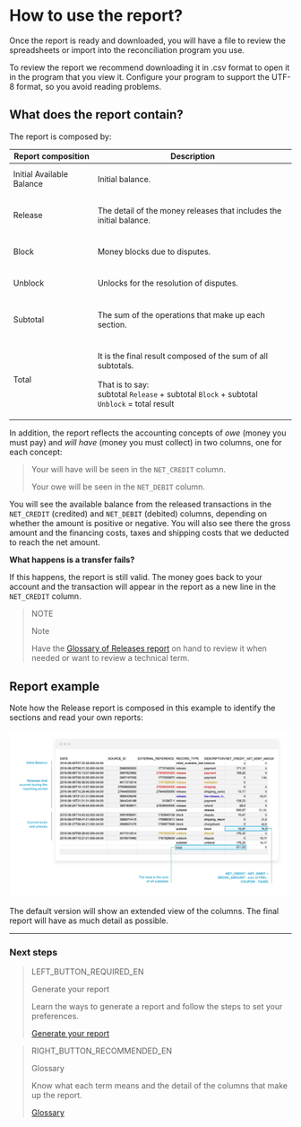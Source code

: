 # How to use the report?

Once the report is ready and downloaded, you will have a file to review the spreadsheets or import into the reconciliation program you use.

To review the report we recommend downloading it in .csv format to open it in the program that you view it. Configure your program to support the UTF-8 format, so you avoid reading problems.

## What does the report contain?

The report is composed by:

| Report composition | Description |
| --- | --- |
| Initial Available Balance |<br/> Initial balance.<br/><br/>|
| Release |<br/> The detail of the money releases that includes the initial balance.<br/><br/> |
| Block | <br/>Money blocks due to disputes.<br/><br/> |
| Unblock |<br/>Unlocks for the resolution of disputes.<br/><br/>|
| Subtotal | <br/>The sum of the operations that make up each section.<br/><br/>|
| Total| <br/> It is the final result composed of the sum of all subtotals. <br/><br/>That is to say:<br/> subtotal `Release` + subtotal `Block` + subtotal `Unblock` = total result<br/><br/> |


In addition, the report reflects the accounting concepts of *owe* (money you must pay) and *will have* (money you must collect) in two columns, one for each concept:


> Your will have will be seen in the `NET_CREDIT` column.
>
> Your owe will be seen in the `NET_DEBIT` column.

You will see the available balance from the released transactions in the `NET_CREDIT` (credited) and `NET_DEBIT` (debited) columns, depending on whether the amount is positive or negative. You will also see there the gross amount and the financing costs, taxes and shipping costs that we deducted to reach the net amount.

**What happens is a transfer fails?**

If this happens, the report is still valid. The money goes back to your account and the transaction will appear in the report as a new line in the `NET_CREDIT` column.


> NOTE
>
> Note
>
> Have the [Glossary of Releases report](https://www.mercadopago[FAKER][URL][DOMAIN]/developers/en/guides/manage-account/reports/released-money/glossary) on hand to review it when needed or want to review a technical term.


## Report example

Note how the Release report is composed in this example to identify the sections and read your own reports:

![Mercado Pago Release report example](/images/manage-account/reports/example-release-en.jpg)

The default version will show an extended view of the columns. The final report will have as much detail as possible.

<hr/>

### Next steps

> LEFT_BUTTON_REQUIRED_EN
>
> Generate your report
>
> Learn the ways to generate a report and follow the steps to set your preferences.
>
> [Generate your report](https://www.mercadopago[FAKER][URL][DOMAIN]/developers/en/guides/manage-account/reports/released-money/generate)

> RIGHT_BUTTON_RECOMMENDED_EN
>
> Glossary
>
> Know what each term means and the detail of the columns that make up the report.
>
> [Glossary](https://www.mercadopago[FAKER][URL][DOMAIN]/developers/en/guides/manage-account/reports/released-money/glossary)
